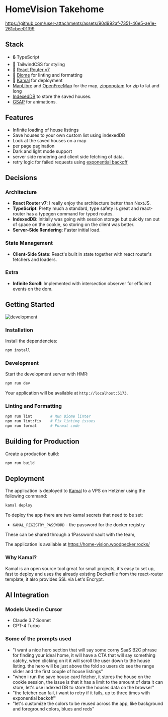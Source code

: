 # HomeVision Takehome

https://github.com/user-attachments/assets/90d992af-7351-46e5-ae1e-261cbee01f99

## Stack

- 🔒 TypeScript
- 🎉 TailwindCSS for styling
- 📖 [React Router v7](https://reactrouter.com/)
- 📖 [Biome](https://biomejs.dev/) for linting and formatting
- 📖 [Kamal](https://kamal-deploy.org/) for deployment
- [MapLibre](https://visgl.github.io/react-map-gl) and [OpenFreeMap](https://openfreemap.org) for the map, [zippopotam](https://api.zippopotam.us) for zip to lat and long
- [IndexedDB](https://developer.mozilla.org/en-US/docs/Web/API/IndexedDB_API) to store the saved houses.
- [GSAP](https://gsap.com/) for animations.

## Features

- Infinite loading of house listings
- Save houses to your own custom list using indexedDB
- Look at the saved houses on a map
- per page pagination
- Dark and light mode support
- server side rendering and client side fetching of data.
- retry logic for failed requests using [exponential backoff](https://medium.com/bobble-engineering/how-does-exponential-backoff-work-90ef02401c65)

## Decisions

### Architecture
- **React Router v7**: I really enjoy the architecture better than NextJS.
- **TypeScript**: Pretty much a standard, type safety is great and react-router has a typegen command for typed routes.
- **IndexedDB**: Initially was going with session storage but quickly ran out of space on the cookie, so storing on the client was better.
- **Server-Side Rendering**: Faster initial load.

### State Management
- **Client-Side State**: React's built in state together with react router's fetchers and loaders.

### Extra
- **Infinite Scroll**: Implemented with intersection observer for efficient events on the dom.

## Getting Started

![development](https://github.com/user-attachments/assets/1f829490-f2aa-4964-ab3b-825cc8313f27)

### Installation

Install the dependencies:

```bash
npm install
```

### Development

Start the development server with HMR:

```bash
npm run dev
```

Your application will be available at `http://localhost:5173`.

### Linting and Formatting

```bash
npm run lint        # Run Biome linter
npm run lint:fix    # Fix linting issues
npm run format      # Format code
```

## Building for Production

Create a production build:

```bash
npm run build
```

## Deployment

The application is deployed to [Kamal](https://kamal-deploy.org/) to a VPS on Hetzner using the following command:

```bash
kamal deploy
```

To deploy the app there are two kamal secrets that need to be set:

- `KAMAL_REGISTRY_PASSWORD` - the password for the docker registry

These can be shared through a 1Password vault with the team,

The application is available at https://home-vision.woodpecker.rocks/

### Why Kamal?

Kamal is an open source tool great for small projects, it's easy to set up, fast to deploy and uses the already existing Dockerfile from the react-router template, it also provides SSL via Let's Encrypt.

## AI Integration

### Models Used in Cursor

- Claude 3.7 Sonnet
- GPT-4 Turbo

### Some of the prompts used

- "i want a nice hero section that will say some corny SaaS B2C phrase for finding your ideal home, it will have a CTA that will say something catchy, when clicking on it it will scroll the user down to the house listing. the hero will be just above the fold so users do see the range slider and the first couple of house listings"
- "when i run the save house card fetcher, it stores the house on the cookie session, the issue is that it has a limit to the amount of data it can store, let's use indexed DB to store the houses data on the browser"
- "the fetcher can fail, i want to retry if it fails, up to three times with exponential backoff"
- "let's customize the colors to be reused across the app, like background and foreground colors, blues and reds"

